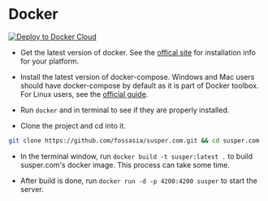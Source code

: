 # Docker

[![Deploy to Docker Cloud](https://files.cloud.docker.com/images/deploy-to-dockercloud.svg)](https://cloud.docker.com/stack/deploy/?repo=https://github.com/fossasia/susper.com)

* Get the latest version of docker. See the [offical site](https://docs.docker.com/engine/installation/) for installation info for your platform.

* Install the latest version of docker-compose. Windows and Mac users should have docker-compose by default as it is part of Docker toolbox. For Linux users, see the
[official guide](https://docs.docker.com/compose/install/).

* Run `docker` and in terminal to see if they are properly installed.

* Clone the project and cd into it.

```bash
git clone https://github.com/fossasia/susper.com.git && cd susper.com
```

* In the terminal window, run `docker build -t susper:latest .` to build susper.com's docker image. This process can take some time.

* After build is done, run `docker run -d -p 4200:4200 susper` to start the server.

